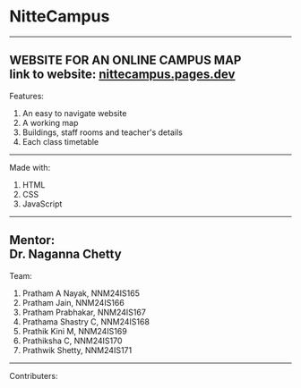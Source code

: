 # NitteCampus
----------------------------------------------------------------------------------------
WEBSITE FOR AN ONLINE CAMPUS MAP</br>
link to website: <a href="https://nittecampus.pages.dev">nittecampus.pages.dev</a>
----------------------------------------------------------------------------------------
Features: 
  1. An easy to navigate website
  2. A working map
  3. Buildings, staff rooms and teacher's details
  4. Each class timetable
----------------------------------------------------------------------------------------
Made with: 
  1. HTML
  2. CSS
  3. JavaScript
----------------------------------------------------------------------------------------

Mentor:<br />
  Dr. Naganna Chetty
----------------------------------------------------------------------------------------
Team: 
  1. Pratham A Nayak, NNM24IS165
  2. Pratham Jain, NNM24IS166
  3. Pratham Prabhakar, NNM24IS167
  4. Prathama Shastry C, NNM24IS168
  5. Prathik Kini M, NNM24IS169
  6. Prathiksha C, NNM24IS170
  7. Prathwik Shetty, NNM24IS171
---------------------------------------------------------------------------------------
Contributers:
